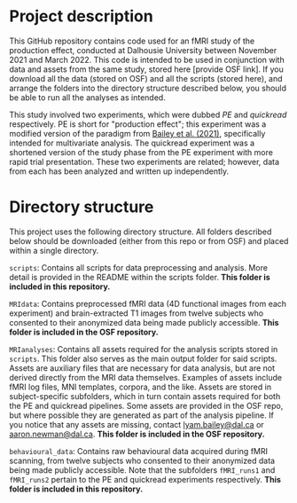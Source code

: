 # Project description
This GitHub repository contains code used for an fMRI study of the production effect, conducted at Dalhousie University between November 2021 and March 2022. This code is intended to be used in conjunction with data and assets from the same study, stored here [provide OSF link]. If you download all the data (stored on OSF) and all the scripts (stored here), and arrange the folders into the directory structure described below, you should be able to run all the analyses as intended.

This study involved two experiments, which were dubbed _PE_ and _quickread_ respectively. PE is short for "production effect"; this experiment was a modified version of the paradigm from [Bailey et al. (2021)][1], specifically intended for multivariate analysis. The quickread experiment was a shortened version of the study phase from the PE experiment with more rapid trial presentation. These two experiments are related; however, data from each has been analyzed and written up independently. 

# Directory structure
This project uses the following directory structure. All folders described below should be downloaded (either from this repo or from OSF) and placed within a single directory.

`scripts`: Contains all scripts for data preprocessing and analysis. More detail is provided in the README within the scripts folder. **This folder is included in this repository.** 

`MRIdata`: Contains preprocessed fMRI data (4D functional images from each experiment) and brain-extracted T1 images from twelve subjects who consented to their anonymized data being made publicly accessible. **This folder is included in the OSF repository.** 

`MRIanalyses`: Contains all assets required for the analysis scripts stored in `scripts`. This folder also serves as the main output folder for said scripts. Assets are auxiliary files that are necessary for data analysis, but are not derived directly from the MRI data themselves. Examples of assets include fMRI log files, MNI templates, corpora, and the like. Assets are stored in subject-specific subfolders, which in turn contain assets required for both the PE and quickread pipelines. Some assets are provided in the OSF repo, but where possible they are generated as part of the analysis pipeline. If you notice that any assets are missing, contact lyam.bailey@dal.ca or aaron.newman@dal.ca. **This folder is included in the OSF repository.**

`behavioural_data`: Contains raw behavioural data acquired during fMRI scanning, from twelve subjects who consented to their anonymized data being made publicly accessible. Note that the subfolders `fMRI_runs1` and `fMRI_runs2` pertain to the PE and quickread experiments respectively. **This folder is included in this repository.**

[1]: https://doi.org/10.1016/j.bandc.2021.105757
